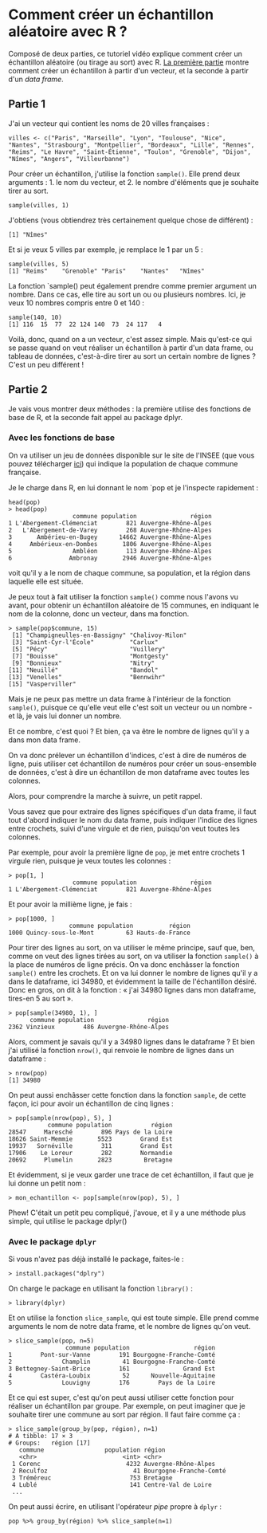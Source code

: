 # Comment créer un échantillon aléatoire avec R ? 

Composé de deux parties, ce tutoriel vidéo explique comment créer un échantillon aléatoire (ou tirage au sort) avec R. 
[La première partie](https://www.youtube.com/watch?v=Gv-5cU6HMhw) montre comment créer un échantillon à partir d'un vecteur, et la seconde à partir d'un *data frame*. 

## Partie 1
J'ai un vecteur qui contient les noms de 20 villes françaises&nbsp;: 

 ```
 villes <- c("Paris", "Marseille", "Lyon", "Toulouse", "Nice", "Nantes", "Strasbourg", "Montpellier", "Bordeaux", "Lille", "Rennes", "Reims", "Le Havre", "Saint-Étienne", "Toulon", "Grenoble", "Dijon", "Nîmes", "Angers", "Villeurbanne")
 ```

Pour créer un échantillon, j'utilise la fonction `sample()`. Elle prend deux arguments&nbsp;: 1. le nom du vecteur, et 2. le nombre d'éléments que je souhaite tirer au sort. 

```
sample(villes, 1)
```

J'obtiens (vous obtiendrez très certainement quelque chose de différent) :

```
[1] "Nîmes"
```

Et si je veux 5 villes par exemple, je remplace le 1 par un 5&nbsp;: 

```
sample(villes, 5)
[1] "Reims"    "Grenoble" "Paris"    "Nantes"   "Nîmes"
```

La fonction `sample() peut également prendre comme premier argument un nombre. Dans ce cas, elle tire au sort un ou ou plusieurs nombres. Ici, je veux 10 nombres compris entre 0 et 140&nbsp;: 

```
sample(140, 10)
[1] 116  15  77  22 124 140  73  24 117   4
```

Voilà, donc, quand on a un vecteur, c'est assez simple. Mais qu'est-ce qui se passe quand on veut réaliser un échantillon à partir d'un data frame, ou tableau de données, c'est-à-dire tirer au sort un certain nombre de lignes ? C'est un peu différent&nbsp;!

## Partie 2
Je vais vous montrer deux méthodes : la première utilise des fonctions de base de R, et la seconde fait appel au package dplyr. 

### Avec les fonctions de base
On va utiliser un jeu de données disponible sur le site de l'INSEE (que vous pouvez télécharger [ici](https://github.com/marie-flesch/apprendre_r/blob/main/data/population_communes_france.csv)) qui indique la population de chaque commune française. 

Je le charge dans R, en lui donnant le nom `pop et je l'inspecte rapidement : 
```pop <- read.csv("population_communes_france.csv")
head(pop)
> head(pop)
                  commune population               région
1 L'Abergement-Clémenciat        821 Auvergne-Rhône-Alpes
2   L'Abergement-de-Varey        268 Auvergne-Rhône-Alpes
3       Ambérieu-en-Bugey      14662 Auvergne-Rhône-Alpes
4     Ambérieux-en-Dombes       1806 Auvergne-Rhône-Alpes
5                 Ambléon        113 Auvergne-Rhône-Alpes
6                Ambronay       2946 Auvergne-Rhône-Alpes
```

voit qu'il y a le nom de chaque commune, sa population, et la région dans laquelle elle est située.

Je peux tout à fait utiliser la fonction `sample()` comme nous l'avons vu avant, pour obtenir un échantillon aléatoire de 15 communes, en indiquant le nom de la colonne, donc un vecteur, dans ma fonction.

```
> sample(pop$commune, 15)
 [1] "Champigneulles-en-Bassigny" "Chalivoy-Milon"            
 [3] "Saint-Cyr-l'École"          "Carlux"                    
 [5] "Pécy"                       "Vuillery"                  
 [7] "Bouisse"                    "Montgesty"                 
 [9] "Bonnieux"                   "Nitry"                     
[11] "Neuillé"                    "Bandol"                    
[13] "Venelles"                   "Bennwihr"                  
[15] "Vasperviller"    
```

Mais je ne peux pas mettre un data frame à l'intérieur de la fonction `sample()`, puisque ce qu'elle veut elle c'est soit un vecteur ou un nombre - et là, je vais lui donner un nombre. 

Et ce nombre, c'est quoi ? Et bien, ça va être le nombre de lignes qu'il y a dans mon data frame. 

On va donc prélever un échantillon d'indices, c'est à dire de numéros de ligne, puis utiliser cet échantillon de numéros pour créer un sous-ensemble de données, c'est à dire un échantillon de mon dataframe avec toutes les colonnes. 

Alors, pour comprendre la marche à suivre, un petit rappel. 

Vous savez que pour extraire des lignes spécifiques d'un data frame, il faut tout d'abord indiquer le nom du data frame, puis indiquer l'indice des lignes entre crochets, suivi d'une virgule et de rien, puisqu'on veut toutes les colonnes. 

Par exemple, pour avoir la première ligne de `pop`, je met entre crochets 1 virgule rien, puisque je veux toutes les colonnes :
```
> pop[1, ]
                  commune population               région
1 L'Abergement-Clémenciat        821 Auvergne-Rhône-Alpes
```
Et pour avoir la millième ligne, je fais : 
```
> pop[1000, ]
                 commune population          région
1000 Quincy-sous-le-Mont         63 Hauts-de-France
```
Pour tirer des lignes au sort, on va utiliser le même principe, sauf que, ben, comme on veut des lignes tirées au sort, on va utiliser la fonction `sample()` à la place de numéros de ligne précis. On va donc enchâsser la fonction `sample()` entre les crochets. Et on va lui donner le nombre de lignes qu'il y a dans le dataframe, ici 34980, et évidemment la taille de l'échantillon désiré. Donc en gros, on dit à la fonction&nbsp;: &laquo;&nbsp;j'ai 34980 lignes dans mon dataframe, tires-en 5 au sort&nbsp;&raquo;. 
```
> pop[sample(34980, 1), ]
      commune population               région
2362 Vinzieux        486 Auvergne-Rhône-Alpes
``` 
Alors, comment je savais qu'il y a 34980 lignes dans le dataframe ? Et bien j'ai utilisé la fonction `nrow()`, qui renvoie le nombre de lignes dans un dataframe : 
```
> nrow(pop)
[1] 34980
```
On peut aussi enchâsser cette fonction dans la fonction `sample`, de cette façon, ici pour avoir un échantillon de cinq lignes : 
```
> pop[sample(nrow(pop), 5), ] 
           commune population           région
28547     Maresché        896 Pays de la Loire
18626 Saint-Memmie       5523        Grand Est
19937   Sornéville        311        Grand Est
17906    Le Loreur        282        Normandie
20692     Plumelin       2823         Bretagne
```

Et évidemment, si je veux garder une trace de cet échantillon, il faut que je lui donne un petit nom : 
```
> mon_echantillon <- pop[sample(nrow(pop), 5), ]
```

Phew! C'était un petit peu compliqué, j'avoue, et il y a une méthode plus simple, qui utilise le package dplyr()

### Avec le package `dplyr`

Si vous n'avez pas déjà installé le package, faites-le : 
```
> install.packages("dplry")
```

On charge le package en utilisant la fonction `library()` :
```
> library(dplyr)
```

Et on utilise la fonction `slice_sample`, qui est toute simple. Elle prend comme arguments le nom de notre data frame, et le nombre de lignes qu'on veut. 
```
> slice_sample(pop, n=5)
                commune population                  région
1        Pont-sur-Vanne        191 Bourgogne-Franche-Comté
2              Champlin         41 Bourgogne-Franche-Comté
3 Bettegney-Saint-Brice        161               Grand Est
4        Castéra-Loubix         52      Nouvelle-Aquitaine
5              Louvigny        176        Pays de la Loire
```

Et ce qui est super, c'est qu'on peut aussi utiliser cette fonction pour réaliser un échantillon par groupe. Par exemple, on peut imaginer que je souhaite tirer une commune au sort par région. Il faut faire comme ça : 
```
> slice_sample(group_by(pop, région), n=1)
# A tibble: 17 × 3
# Groups:   région [17]
   commune                 population région                    
   <chr>                        <int> <chr>                     
 1 Corenc                        4232 Auvergne-Rhône-Alpes      
 2 Reculfoz                        41 Bourgogne-Franche-Comté   
 3 Tréméreuc                      753 Bretagne                  
 4 Lublé                          141 Centre-Val de Loire    
 ...
 ```

On peut aussi écrire, en utilisant l'opérateur *pipe* propre à `dplyr` : 
```
pop %>% group_by(région) %>% slice_sample(n=1)
```

